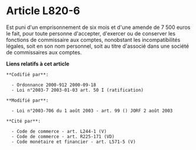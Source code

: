 # Article L820-6

Est puni d'un emprisonnement de six mois et d'une amende de 7 500 euros le fait, pour toute personne d'accepter, d'exercer ou
de conserver les fonctions de commissaire aux comptes, nonobstant les incompatibilités légales, soit en son nom personnel,
soit au titre d'associé dans une société de commissaires aux comptes.

**Liens relatifs à cet article**

	**Codifié par**:

	  - Ordonnance 2000-912 2000-09-18
	  - Loi n°2003-7 2003-01-03 art. 50 I (ratification)

	**Modifié par**:

	  - Loi n°2003-706 du 1 août 2003 - art. 99 () JORF 2 août 2003

	**Cité par**:

	  - Code de commerce - art. L244-1 (V)
	  - Code de commerce - art. R225-171 (VD)
	  - Code monétaire et financier - art. L571-5 (V)
